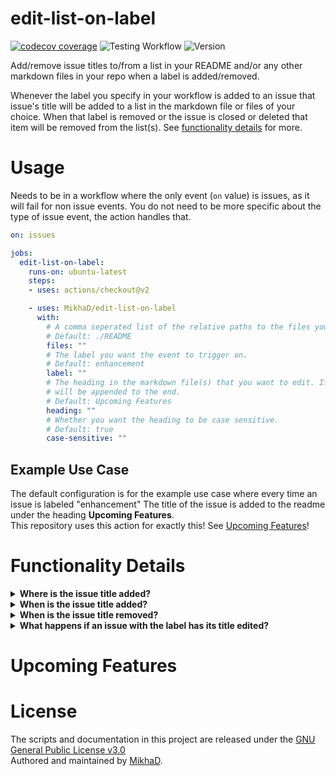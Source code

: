 # edit-list-on-label
[![codecov coverage](https://img.shields.io/codecov/c/github/MikhaD/edit-list-on-label?logo=jest&token=EENAHP5UOG)](https://codecov.io/gh/MikhaD/edit-list-on-label)
![Testing Workflow](https://github.com/MikhaD/edit-list-on-label/workflows/Testing/badge.svg?branch=main)
![Version](https://img.shields.io/github/package-json/v/MikhaD/edit-list-on-label)

Add/remove issue titles to/from a list in your README and/or any other markdown files in your repo when a label is added/removed.

Whenever the label you specify in your workflow is added to an issue that issue's title will be added to a list in the markdown file or files of your choice.
When that label is removed or the issue is closed or deleted that item will be removed from the list(s).
See [functionality details](#functionality-details) for more.
# Usage
Needs to be in a workflow where the only event (`on` value) is issues, as it will fail for non issue events.
You do not need to be more specific about the type of issue event, the action handles that.
```yaml
on: issues

jobs:
  edit-list-on-label:
    runs-on: ubuntu-latest
    steps:
    - uses: actions/checkout@v2

    - uses: MikhaD/edit-list-on-label
      with:
        # A comma seperated list of the relative paths to the files you want to modify
        # Default: ./README
        files: ""
        # The label you want the event to trigger on.
        # Default: enhancement
        label: ""
        # The heading in the markdown file(s) that you want to edit. If not present it
        # will be appended to the end.
        # Default: Upcoming Features
        heading: ""
        # Whether you want the heading to be case sensitive.
        # Default: true
        case-sensitive: ""
```
## Example Use Case
The default configuration is for the example use case where every time an issue is labeled "enhancement" The title of the issue is added to the readme under the heading **Upcoming Features**.<br>This repository uses this action for exactly this! See [Upcoming Features](#upcoming-features)!

# Functionality Details
<details>
<summary><strong>Where is the issue title added?</strong></summary>
 
 An issue's title is added to the *last list* under the specified heading in the given markdown files if there are multiple lists under that heading. If there are no lists it will place a list item as the last line under that heading.
<br>If multiple identical headings exist in a file the one with the highest heading level (# > ##) will be chosen. If multiple identical headings with the same level exist in a file the first one will be chosen. If the heading doesn't exist in the file it will be appended to the end of the file.
</details>
<details>
<summary><strong>When is the issue title added?</strong></summary>
 
 This action is called on every issue event, but only adds the issue title to the list if:
- The issue has been labeled with the specified label
- An issue with the specified label has been reopened
</details> 
<details>
<summary><strong>When is the issue title removed?</strong></summary>

The title of an issue with the specified label is removed from the list(s) when:
- The issue is closed
- The specified label is removed from the issue
- The issue is deleted
</details>
<details>
<summary><strong>What happens if an issue with the label has its title edited?</strong></summary>

If an issue with the specified label has its title edited the list item for that issue will be modifed to reflect the issue's new name.
</details>

# Upcoming Features
# License
The scripts and documentation in this project are released under the [GNU General Public License v3.0](https://github.com/MikhaD/edit-list-on-label/blob/main/COPYING)<br>
Authored and maintained by [MikhaD](https://github.com/MikhaD).
